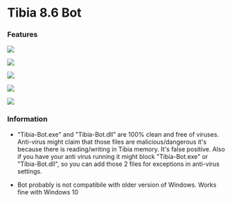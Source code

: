 # Tibia 8.6 Bot

### Features

![](https://i.imgur.com/mkDEK5A.png)



![](https://i.imgur.com/Or0fEjV.png)

 

![](https://i.imgur.com/Fl7R58l.png)



![](https://i.imgur.com/2zCuhcE.png)



![](https://i.imgur.com/MEyLog2.png)



### Information

- "Tibia-Bot.exe" and "Tibia-Bot.dll" are 100% clean and free of viruses. Anti-virus might claim that those files are malicious/dangerous it's because there is reading/writing in Tibia memory. It's false positive. Also if you have your anti virus running it might block "Tibia-Bot.exe" or "Tibia-Bot.dll", so you can add those 2 files for exceptions in anti-virus settings.

- Bot probably is not compatibile with older version of Windows. Works fine with Windows 10
